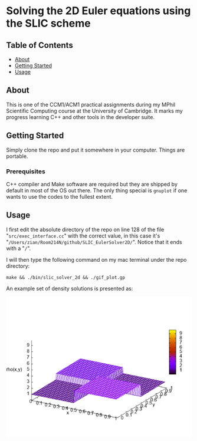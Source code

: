 # Solving the 2D Euler equations using the SLIC scheme

## Table of Contents

- [About](#about)
- [Getting Started](#getting_started)
- [Usage](#usage)

## About <a name = "about"></a>

This is one of the CCM1/ACM1 practical assignments during my MPhil Scientific Computing course at the University of Cambridge. It marks my progress learning C++ and other tools in the developer suite.

## Getting Started <a name = "getting_started"></a>

Simply clone the repo and put it somewhere in your computer. Things are portable.

### Prerequisites

C++ compiler and Make software are required but they are shipped by default in most of the OS out there. The only thing special is `gnuplot` if one wants to use the codes to the fullest extent.

## Usage <a name = "usage"></a>

I first edit the absolute directory of the repo on line 128 of the file "`src/exec_interface.cc`" with the correct value, in this case it's "`/Users/zian/Room214N/github/SLIC_EulerSolver2D/`". Notice that it ends with a "`/`".

I will then type the following command on my mac terminal under the repo directory:

````
make && ./bin/slic_solver_2d && ./gif_plot.gp
````

An example set of density solutions is presented as:

![](https://raw.githubusercontent.com/zianonlyhk/SLIC_EulerSolver2D/main/rhoPlot.gif)
